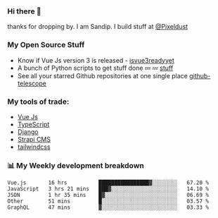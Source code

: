 ### Hi there 👋

thanks for dropping by.
I am Sandip. I build stuff at [@Pixeldust](github.com/pixeldust-in/)

###  **My Open Source Stuff**

 - Know if Vue Js version 3 is released -  [isvue3readyyet](https://github.com/sandiprb/isvue3readyyet)
 - A bunch of Python scripts to get stuff done 💤 💤 [stuff](https://github.com/sandiprb/stuff)
 - See all your starred Github repositories at one single place [github-telescope](https://github.com/sandiprb/github-telescope)



###  **My tools of trade:**
 - [Vue Js](https://github.com/vuejs/vue/)
 - [TypeScript](https://github.com/microsoft/TypeScript)
 - [Django](github.com/django/django)
 - [Strapi CMS](github.com/strapi/strapi)
 - [tailwindcss](https://github.com/tailwindlabs/tailwindcss)


###  📊 **My Weekly development breakdown**
<!--START_SECTION:waka-->
```text
Vue.js       16 hrs          ████████████████▓░░░░░░░░   67.20 % 
JavaScript   3 hrs 21 mins   ███▓░░░░░░░░░░░░░░░░░░░░░   14.10 % 
JSON         1 hr 35 mins    █▓░░░░░░░░░░░░░░░░░░░░░░░   06.69 % 
Other        51 mins         █░░░░░░░░░░░░░░░░░░░░░░░░   03.57 % 
GraphQL      47 mins         ▓░░░░░░░░░░░░░░░░░░░░░░░░   03.33 % 
```
<!--END_SECTION:waka-->
